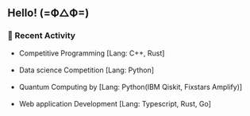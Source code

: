 ## Hello!  (=Ф△Ф=)

<p>
  <h3>🌱 Recent Activity</h3>
  <ul type="disc">
    <li>Competitive Programming [Lang: C++, Rust]</li><br>
    <li>Data science Competition [Lang: Python]</li><br>
    <li>Quantum Computing by [Lang: Python(IBM Qiskit, Fixstars Amplify)]</li><br>
    <li>Web application Development [Lang: Typescript, Rust, Go]</li>
  </ul>
</p>
